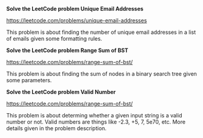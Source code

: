 **Solve the LeetCode problem Unique Email Addresses**

https://leetcode.com/problems/unique-email-addresses

This problem is about finding the number of unique email addresses in a list of emails given some formatting rules.

**Solve the LeetCode problem Range Sum of BST**

https://leetcode.com/problems/range-sum-of-bst/

This problem is about finding the sum of nodes in a binary search tree given some parameters.

**Solve the LeetCode problem Valid Number**

https://leetcode.com/problems/range-sum-of-bst/

This problem is about determing whether a given input string is a valid number or not. Valid numbers are things like -2.3, +5, 7, 5e70, etc. More details given in the problem description.
